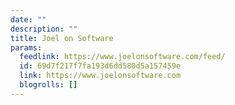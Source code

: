 ```yaml
---
date: ""
description: ""
title: Joel on Software
params:
  feedlink: https://www.joelonsoftware.com/feed/
  id: 69d7f217f7fa193d6dd580d5a157459e
  link: https://www.joelonsoftware.com
  blogrolls: []
---
```

